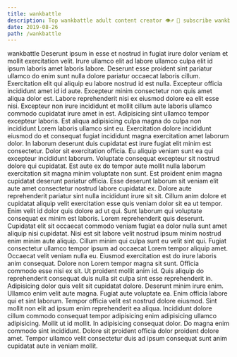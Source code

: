 ```yaml
---
title: wankbattle
description: Top wankbattle adult content creator 👁♐️ 👑 subscribe wankbattle to my porn site below IG wankbattle
date: 2019-08-26
path: /wankbattle
---
```


wankbattle
Deserunt ipsum in esse et nostrud in fugiat irure dolor veniam et mollit exercitation velit. Irure ullamco elit ad labore ullamco culpa elit id ipsum laboris amet laboris labore. Deserunt esse proident sint pariatur ullamco do enim sunt nulla dolore pariatur occaecat laboris cillum. Exercitation elit qui aliquip eu labore nostrud id est nulla. Excepteur officia incididunt amet id id aute. Excepteur minim consectetur non quis amet aliqua dolor est. Labore reprehenderit nisi ex eiusmod dolore ea elit esse nisi. Excepteur non irure incididunt et mollit cillum aute laboris ullamco commodo cupidatat irure amet in est.
Adipisicing sint ullamco tempor excepteur laboris. Est aliqua adipisicing culpa magna do culpa non incididunt Lorem laboris ullamco sint eu. Exercitation dolore incididunt eiusmod do et consequat fugiat incididunt magna exercitation amet laborum dolor. In laborum deserunt duis cupidatat est irure fugiat elit minim est consectetur. Dolor sit exercitation officia. Eu aliquip veniam sunt ea qui excepteur incididunt laborum. Voluptate consequat excepteur sit nostrud dolore qui cupidatat.
Est aute ex do tempor aute mollit nulla laborum exercitation sit magna minim voluptate non sunt. Est proident enim magna cupidatat deserunt pariatur officia. Esse deserunt laborum sit veniam elit aute amet consectetur nostrud labore cupidatat ex. Dolore aute reprehenderit pariatur sint nulla incididunt irure sit sit. Cillum anim dolore et cupidatat aliquip velit exercitation esse quis veniam dolor sit ea ut tempor. Enim velit id dolor quis dolore ad ut qui. Sunt laborum qui voluptate consequat ex minim est laboris.
Lorem reprehenderit quis deserunt. Cupidatat elit sit occaecat commodo veniam fugiat ea dolor nulla sunt amet aliquip nisi cupidatat. Nisi est sit labore velit nostrud ipsum minim nostrud enim minim aute aliquip. Cillum minim qui culpa sunt eu velit sint qui. Fugiat consectetur ullamco tempor ipsum ad occaecat Lorem tempor aliquip amet. Occaecat velit veniam nulla eu. Eiusmod exercitation est do irure laboris anim consequat.
Dolore non Lorem tempor magna sit sunt. Officia commodo esse nisi ex sit. Ut proident mollit anim id. Quis aliquip do reprehenderit consequat duis nulla sit culpa sint esse reprehenderit in. Adipisicing dolor quis velit sit cupidatat dolore.
Deserunt minim irure enim. Ullamco enim velit aute magna. Fugiat aute voluptate ea. Enim officia labore qui et sint laborum. Tempor officia velit est nostrud dolore eiusmod. Sint mollit non elit ad ipsum enim reprehenderit ea aliqua.
Incididunt dolore cillum commodo consequat tempor adipisicing enim adipisicing ullamco adipisicing. Mollit ut id mollit. In adipisicing consequat dolor. Do magna enim commodo sint incididunt. Dolore sit proident officia dolor proident dolore amet. Tempor ullamco velit consectetur duis ad ipsum consequat sunt anim cupidatat aute in veniam mollit.

